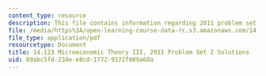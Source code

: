 ```yaml
---
content_type: resource
description: This file contains information regarding 2011 problem set 2 solutions.
file: /media/https%3A/open-learning-course-data-rc.s3.amazonaws.com/14-123-microeconomic-theory-iii-spring-2015/89abc5fd234ee8cd17729172f089a68a_MIT14_123S15_PSet_2_Sol_11.pdf
file_type: application/pdf
resourcetype: Document
title: 14.123 Microeconomic Theory III, 2011 Problem Set 2 Solutions
uid: 89abc5fd-234e-e8cd-1772-9172f089a68a
---
```

